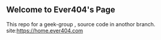 ## Welcome to Ever404's Page
This repo for a geek-group , source code in anothor branch.
site:https://home.ever404.com  

